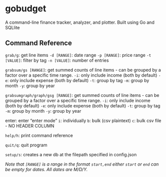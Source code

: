 # gobudget
A command-line finance tracker, analyzer, and plotter. Built using Go and SQLlite

## Command Reference
`grab/g`: get line items
`-d [RANGE]`: date range
`-p [RANGE]`: price range
`-t [VALUE]`: filter by tag
`-n [VALUE]`: number of entries

`grabsum/gs [RANGE]`: get summed counts of line items - can be grouped by a factor over a specific time range.
`-i`: only include income (both by default)
`-e`: only include expense (both by default)
`-t`: group by tag
`-m`: group by month
`-y`: group by year

`grabsumgraph/graph/gsg [RANGE]`: get summed counts of line items - can be grouped by a factor over a specific time range.
`-i`: only include income (both by default)
`-e`: only include expense (both by default)
`-t`: group by tag
`-m`: group by month
`-y`: group by year

enter: enter “enter mode”
`i`: individually
`b`: bulk (csv plaintext)
`c`: bulk csv file - NO HEADER COLUMN

`help/h`: print command reference

`quit/q`: quit program

`setup/s`: creates a new db at the filepath specified in config.json

*Note that `[RANGE]` is a range in the format `start,end` either `start` or `end` can be empty for dates. All dates are M/D/Y.*

